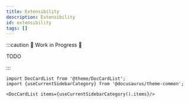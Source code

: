 ```yaml
---
title: Extensibility
description: Extensibility
id: extensibility
tags: []
---
```


:::caution 🚧 Work in Progress 🚧

TODO

:::

```mdx-code-block
import DocCardList from '@theme/DocCardList';
import {useCurrentSidebarCategory} from '@docusaurus/theme-common';

<DocCardList items={useCurrentSidebarCategory().items}/>
```
